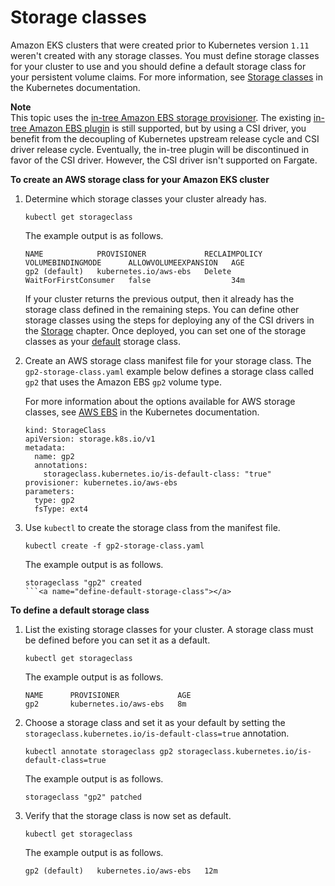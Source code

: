 # Storage classes<a name="storage-classes"></a>

Amazon EKS clusters that were created prior to Kubernetes version `1.11` weren't created with any storage classes\. You must define storage classes for your cluster to use and you should define a default storage class for your persistent volume claims\. For more information, see [Storage classes](https://kubernetes.io/docs/concepts/storage/storage-classes) in the Kubernetes documentation\.

**Note**  
This topic uses the [in\-tree Amazon EBS storage provisioner](https://kubernetes.io/docs/concepts/storage/volumes/#awselasticblockstore)\.  The existing [in\-tree Amazon EBS plugin](https://kubernetes.io/docs/concepts/storage/volumes/#awselasticblockstore) is still supported, but by using a CSI driver, you benefit from the decoupling of Kubernetes upstream release cycle and CSI driver release cycle\. Eventually, the in\-tree plugin will be discontinued in favor of the CSI driver\. However, the CSI driver isn't supported on Fargate\.

**To create an AWS storage class for your Amazon EKS cluster**

1. Determine which storage classes your cluster already has\.

   ```
   kubectl get storageclass
   ```

   The example output is as follows\.

   ```
   NAME            PROVISIONER             RECLAIMPOLICY   VOLUMEBINDINGMODE      ALLOWVOLUMEEXPANSION   AGE
   gp2 (default)   kubernetes.io/aws-ebs   Delete          WaitForFirstConsumer   false                  34m
   ```

   If your cluster returns the previous output, then it already has the storage class defined in the remaining steps\. You can define other storage classes using the steps for deploying any of the CSI drivers in the [Storage](storage.md) chapter\. Once deployed, you can set one of the storage classes as your [default](#define-default-storage-class) storage class\.

1. Create an AWS storage class manifest file for your storage class\. The `gp2-storage-class.yaml` example below defines a storage class called `gp2` that uses the Amazon EBS `gp2` volume type\.

   For more information about the options available for AWS storage classes, see [AWS EBS](https://kubernetes.io/docs/concepts/storage/storage-classes/#aws-ebs) in the Kubernetes documentation\.

   ```
   kind: StorageClass
   apiVersion: storage.k8s.io/v1
   metadata:
     name: gp2
     annotations:
       storageclass.kubernetes.io/is-default-class: "true"
   provisioner: kubernetes.io/aws-ebs
   parameters:
     type: gp2
     fsType: ext4
   ```

1. Use  `kubectl`  to create the storage class from the manifest file\.

   ```
   kubectl create -f gp2-storage-class.yaml
   ```

   The example output is as follows\.

   ```
   storageclass "gp2" created
   ```<a name="define-default-storage-class"></a>

**To define a default storage class**

1. List the existing storage classes for your cluster\. A storage class must be defined before you can set it as a default\.

   ```
   kubectl get storageclass
   ```

   The example output is as follows\.

   ```
   NAME      PROVISIONER             AGE
   gp2       kubernetes.io/aws-ebs   8m
   ```

1. Choose a storage class and set it as your default by setting the `storageclass.kubernetes.io/is-default-class=true` annotation\.

   ```
   kubectl annotate storageclass gp2 storageclass.kubernetes.io/is-default-class=true
   ```

   The example output is as follows\.

   ```
   storageclass "gp2" patched
   ```

1. Verify that the storage class is now set as default\.

   ```
   kubectl get storageclass
   ```

   The example output is as follows\.

   ```
   gp2 (default)   kubernetes.io/aws-ebs   12m
   ```